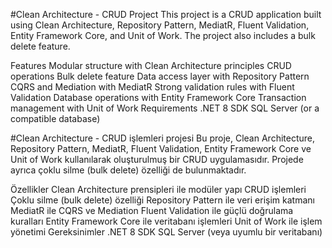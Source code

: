 #Clean Architecture - CRUD Project
This project is a CRUD application built using Clean Architecture, Repository Pattern, MediatR, Fluent Validation, Entity Framework Core, and Unit of Work. The project also includes a bulk delete feature.

Features
Modular structure with Clean Architecture principles
CRUD operations
Bulk delete feature
Data access layer with Repository Pattern
CQRS and Mediation with MediatR
Strong validation rules with Fluent Validation
Database operations with Entity Framework Core
Transaction management with Unit of Work
Requirements
.NET 8 SDK
SQL Server (or a compatible database)

#Clean Architecture - CRUD işlemleri projesi
Bu proje, Clean Architecture, Repository Pattern, MediatR, Fluent Validation, Entity Framework Core ve Unit of Work kullanılarak oluşturulmuş bir CRUD uygulamasıdır. Projede ayrıca çoklu silme (bulk delete) özelliği de bulunmaktadır.

Özellikler
Clean Architecture prensipleri ile modüler yapı
CRUD işlemleri
Çoklu silme (bulk delete) özelliği
Repository Pattern ile veri erişim katmanı
MediatR ile CQRS ve Mediation
Fluent Validation ile güçlü doğrulama kuralları
Entity Framework Core ile veritabanı işlemleri
Unit of Work ile işlem yönetimi
Gereksinimler
.NET 8 SDK
SQL Server (veya uyumlu bir veritabanı)
